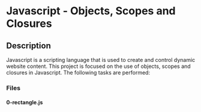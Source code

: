 # Javascript - Objects, Scopes and Closures
## Description
Javascript is a scripting language that is used to create and control dynamic website content. This project is focused on the use of objects, scopes and closures in Javascript. The following tasks are performed:
### Files
#### 0-rectangle.js